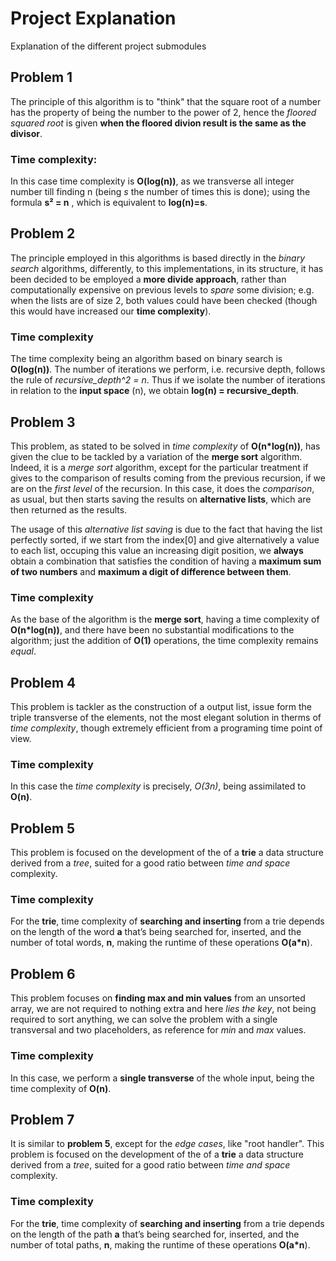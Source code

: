 # Project Explanation
Explanation of the different project submodules

## Problem 1
The principle of this algorithm is to "think" that the square root of a number has the property of being the number to 
the power of 2, hence the _floored squared root_ is given __when the floored divion result is the same as the divisor__.

### Time complexity:
In this case time complexity is __O(log(n))__, as we transverse all integer number till finding n (being _s_ the 
number of times this is done); using the formula __s² = n__ , which is equivalent to __log(n)=s__.

## Problem 2
The principle employed in this algorithms is based directly in the _binary search_ algorithms, differently, to this 
implementations, in its structure, it has been decided to be employed a __more divide approach__, rather than
computationally expensive on previous levels to _spare_ some division; e.g. when the lists are of size 2, both values
could have been checked (though this would have increased our __time complexity__). 

### Time complexity
The time complexity being an algorithm based on binary search is __O(log(n))__.  The number of iterations we perform,
i.e. recursive depth, follows the rule of _recursive_depth^2 = n_. Thus if we isolate the number of iterations in
relation to the __input space__ (n), we obtain __log(n) = recursive_depth__.

## Problem 3
This problem, as stated to be solved in _time complexity_ of __O(n*log(n))__, has given the clue to be tackled by a 
variation of the __merge sort__ algorithm. Indeed, it is a _merge sort_ algorithm, except for the particular treatment 
if gives to the comparison of results coming from the previous recursion, if we are on the _first level_ of the
recursion. In this case, it does the _comparison_, as usual, but then starts saving the results on 
__alternative lists__, which are then returned as the results. 

The usage of this _alternative list saving_ is due to the fact that having the list perfectly sorted, if we start from
the index[0] and give alternatively a value to each list, occuping this value an increasing digit position, we 
__always__ obtain a combination that satisfies the condition of having a __maximum sum of two numbers__ and __maximum a
digit of difference between them__.  

### Time complexity 
As the base of the algorithm is the __merge sort__, having a time complexity of __O(n*log(n))__, and there have been no
substantial modifications to the algorithm; just the addition of __O(1)__ operations, the time complexity remains 
_equal_.

## Problem 4
This problem is tackler as the construction of a output list, issue form the triple transverse of the elements, not the
most elegant solution in therms of _time complexity_, though extremely efficient from a programing time point of view.

### Time complexity
In this case the _time complexity_ is precisely, _O(3n)_, being assimilated to __O(n)__.

## Problem 5
This problem is focused on the development of the of a __trie__ a data structure derived from a _tree_, suited for a
 good ratio between _time and space_ complexity.

### Time complexity
For the __trie__, time complexity of **searching and inserting** from a trie depends on the length of the word **a** 
that’s being searched for, inserted, and the number of total words, **n**, making the runtime of these operations
 __O(a*n__).

## Problem 6
This problem focuses on __finding max and min values__ from an unsorted array, we are not required to nothing extra 
and here _lies the key_, not being required to sort anything, we can solve the problem with a single transversal and
 two placeholders, as reference for _min_ and _max_ values.

### Time complexity
In this case, we perform a __single transverse__ of the whole input, being the time complexity of __O(n)__.

## Problem 7 
It is similar to __problem 5__, except for the _edge cases_, like "root handler". This problem is focused on the 
development of the of a __trie__ a data structure derived from a _tree_, suited for a good ratio between _time and
space_ complexity.

### Time complexity
For the __trie__, time complexity of **searching and inserting** from a trie depends on the length of the path **a**
 that’s being searched for, inserted, and the number of total paths, **n**, making the runtime of these 
 operations __O(a*n__).
